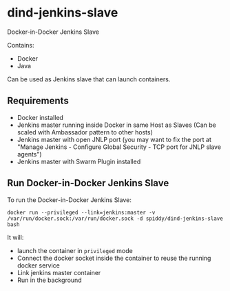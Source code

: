 dind-jenkins-slave
==================

Docker-in-Docker Jenkins Slave

Contains:

* Docker
* Java

Can be used as Jenkins slave that can launch containers.

Requirements
------------

* Docker installed
* Jenkins master running inside Docker in same Host as Slaves (Can be scaled with Ambassador pattern to other hosts)
* Jenkins master with open JNLP port (you may want to fix the port at "Manage Jenkins - Configure Global Security - TCP port for JNLP slave agents")
* Jenkins master with Swarm Plugin installed

Run Docker-in-Docker Jenkins Slave
---------------------

To run the Docker-in-Docker Jenkins Slave:

```
docker run --privileged --link=jenkins:master -v /var/run/docker.sock:/var/run/docker.sock -d spiddy/dind-jenkins-slave bash
```

It will:

* launch the container in `privileged` mode
* Connect the docker socket inside the container to reuse the running docker service
* Link jenkins master container
* Run in the background
